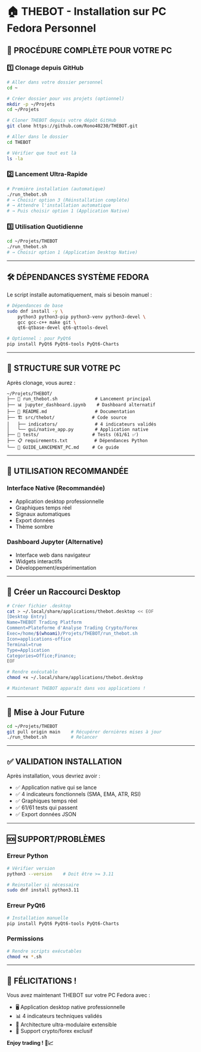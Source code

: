 # 🏠 THEBOT - Installation sur PC Fedora Personnel

## 🎯 **PROCÉDURE COMPLÈTE POUR VOTRE PC**

### **1️⃣ Clonage depuis GitHub**

```bash
# Aller dans votre dossier personnel
cd ~

# Créer dossier pour vos projets (optionnel)
mkdir -p ~/Projets
cd ~/Projets

# Cloner THEBOT depuis votre dépôt GitHub
git clone https://github.com/Rono40230/THEBOT.git

# Aller dans le dossier
cd THEBOT

# Vérifier que tout est là
ls -la
```

### **2️⃣ Lancement Ultra-Rapide**

```bash
# Première installation (automatique)
./run_thebot.sh
# → Choisir option 3 (Réinstallation complète)
# → Attendre l'installation automatique
# → Puis choisir option 1 (Application Native)
```

### **3️⃣ Utilisation Quotidienne**

```bash
cd ~/Projets/THEBOT
./run_thebot.sh
# → Choisir option 1 (Application Desktop Native)
```

---

## 🛠️ **DÉPENDANCES SYSTÈME FEDORA**

Le script installe automatiquement, mais si besoin manuel :

```bash
# Dépendances de base
sudo dnf install -y \
    python3 python3-pip python3-venv python3-devel \
    gcc gcc-c++ make git \
    qt6-qtbase-devel qt6-qttools-devel

# Optionnel : pour PyQt6
pip install PyQt6 PyQt6-tools PyQt6-Charts
```

---

## 📁 **STRUCTURE SUR VOTRE PC**

Après clonage, vous aurez :

```
~/Projets/THEBOT/
├── 🚀 run_thebot.sh              # Lancement principal
├── 📊 jupyter_dashboard.ipynb    # Dashboard alternatif
├── 📖 README.md                  # Documentation
├── 🏗️ src/thebot/              # Code source
│   ├── indicators/              # 4 indicateurs validés
│   └── gui/native_app.py        # Application native
├── 🧪 tests/                    # Tests (61/61 ✅)
├── 📋 requirements.txt          # Dépendances Python
└── 📖 GUIDE_LANCEMENT_PC.md     # Ce guide
```

---

## 🎯 **UTILISATION RECOMMANDÉE**

### **Interface Native (Recommandée)**
- Application desktop professionnelle
- Graphiques temps réel
- Signaux automatiques
- Export données
- Thème sombre

### **Dashboard Jupyter (Alternative)**  
- Interface web dans navigateur
- Widgets interactifs
- Développement/expérimentation

---

## 📱 **Créer un Raccourci Desktop**

```bash
# Créer fichier .desktop
cat > ~/.local/share/applications/thebot.desktop << EOF
[Desktop Entry]
Name=THEBOT Trading Platform
Comment=Plateforme d'Analyse Trading Crypto/Forex
Exec=/home/$(whoami)/Projets/THEBOT/run_thebot.sh
Icon=applications-office
Terminal=true
Type=Application
Categories=Office;Finance;
EOF

# Rendre exécutable
chmod +x ~/.local/share/applications/thebot.desktop

# Maintenant THEBOT apparaît dans vos applications !
```

---

## 🔄 **Mise à Jour Future**

```bash
cd ~/Projets/THEBOT
git pull origin main    # Récupérer dernières mises à jour
./run_thebot.sh         # Relancer
```

---

## ✅ **VALIDATION INSTALLATION**

Après installation, vous devriez avoir :
- ✅ Application native qui se lance
- ✅ 4 indicateurs fonctionnels (SMA, EMA, ATR, RSI)
- ✅ Graphiques temps réel
- ✅ 61/61 tests qui passent
- ✅ Export données JSON

---

## 🆘 **SUPPORT/PROBLÈMES**

### **Erreur Python**
```bash
# Vérifier version
python3 --version    # Doit être >= 3.11

# Reinstaller si nécessaire
sudo dnf install python3.11
```

### **Erreur PyQt6**
```bash
# Installation manuelle
pip install PyQt6 PyQt6-tools PyQt6-Charts
```

### **Permissions**
```bash
# Rendre scripts exécutables
chmod +x *.sh
```

---

## 🎉 **FÉLICITATIONS !**

Vous avez maintenant THEBOT sur votre PC Fedora avec :
- 🖥️ Application desktop native professionnelle
- 📊 4 indicateurs techniques validés 
- 🚀 Architecture ultra-modulaire extensible
- 🎯 Support crypto/forex exclusif

**Enjoy trading ! 🤖📈**
